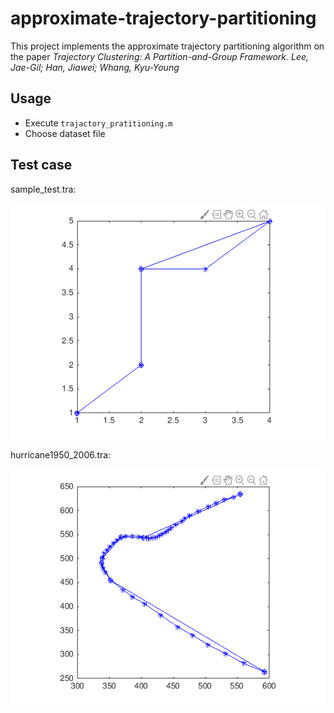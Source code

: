 # approximate-trajectory-partitioning

This project implements the approximate trajectory partitioning algorithm on the paper *Trajectory Clustering: A Partition-and-Group Framework. Lee, Jae-Gil; Han, Jiawei; Whang, Kyu-Young*

## Usage

- Execute `trajactory_pratitioning.m`
- Choose dataset file

## Test case

sample_test.tra:

![sample_test](./sample_test.png)

hurricane1950_2006.tra:

![hurricane1950_2006](./hurricane1950_2006.png)